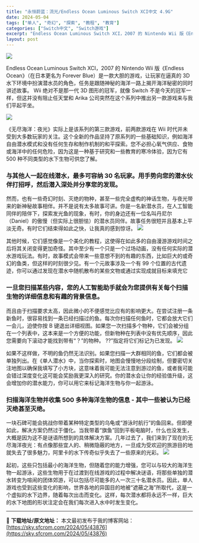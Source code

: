 ```yaml
---
title: "永恒蔚蓝：流光/Endless Ocean Luminous Switch XCI中文 4.9G"
date: 2024-05-04
tags: ["单人", "奇幻", "探索", "教程", "教育"]
categories: ["Switch中文", "Switch游戏"]
excerpt: "Endless Ocean Luminous Switch XCI，2007 的 Nintendo Wii 版《Endless Ocean》（在日本更名为 Forever Blue）是一款大胆的游戏，让玩家在逼真的 3D 水下环境中扮演潜水员的角色，任务是跟随神秘的海洋一路上揭开海洋秘密的同时讲述故&hellip;"
layout: post
---
```


<img class="aligncenter" src="https://sky.sfcrom.com/wp-content/uploads/2024/05/20240504165947-3a272.jpeg" />

Endless Ocean Luminous Switch XCI，2007 的 Nintendo Wii 版《Endless Ocean》（在日本更名为 Forever Blue）是一款大胆的游戏，让玩家在逼真的 3D 水下环境中扮演潜水员的角色，任务是跟随神秘的海洋一路上揭开海洋秘密的同时讲述故事。 Wii 绝对不是那一代 3D 图形的冠军，就像 Switch 不是今天的冠军一样，但这并没有阻止任天堂和 Arika 公司突然在这个系列中推出另一款游戏来与我们平起平坐。

<img class="aligncenter" src="https://sky.sfcrom.com/wp-content/uploads/2024/05/20240504165951-7b6d8.jpeg" />

《无尽海洋：夜光》实际上是该系列的第三款游戏，前两款游戏在 Wii 时代并未受到大多数玩家的关注。这个全新的作品坚持了原系列的一些基础知识，例如海洋自由潜水模式和没有任何生存和制作机制的和平探索。您不必担心氧气供应、食物或海洋中的任何危险，因为这是一种基于研究和一些教育的寒冷体验，因为它有 500 种不同类型的水下生物可供您了解。
<h3>与其他人一起在线潜水，最多可容纳 30 名玩家。用手势向您的潜水伙伴打招呼，然后潜入深处并分享您的发现。</h3>
然而，也有一些奇幻时刻、灭绝的物种，甚至一些完全虚构的神话生物，与夜光带来的新神秘故事相伴。并不是说有太多故事可讲。你是一名新潜水员，在人工智能同伴的陪伴下，探索发光鱼的现象，有时，你的身边还有一位名叫丹尼尔（Daniel）的傲慢（但实际上很胆怯）的潜水员同伴。故事任务很短并且基本上平淡无奇。有时它们结束得如此之快，让我真的感到惊讶。

<img src="https://sky.sfcrom.com/wp-content/uploads/2024/05/20240504165952-36a47.jpeg" />

其他时候，它们感觉像是一个美化的教程，这使得在如此多的自由漫游游戏时间之后将其关闭变得更加奇怪。其中至少有一个只是一个过场动画，没有任何实际的潜水游戏玩法。有时，故事模式会带来一些意想不到的有趣的东西，比如巨大的或奇幻的鱼类，但这样的时刻很少见。有一个元故事涉及一个有 99 个位置的古代遗迹，你可以通过发现在潜水中随机散布的某些文物或通过实现成就目标来填充它
<h3>一旦您扫描某些内容，您的人工智能助手就会为您提供有关每个扫描生物的详细信息和有趣的背景信息。</h3>
而且由于扫描要求太高，因此微小的不便感觉比应有的影响更大。在尝试注册一条新鱼时，很容易找到一条已经扫描过的鱼。每次你扫描任何鱼时，它都会放大它们一会儿，迫使你按 B 键退出详细视图。如果您一次扫描多个物种，它们会被分组在一个列表中，这本来是一个方便的功能，但新物种在列表中没有优先顺序，因此您需要向下滚动才能找到带有“？”的物种。 ??”指定将它们标记为已发现。

<img src="https://sky.sfcrom.com/wp-content/uploads/2024/05/20240504165952-cbca2.jpeg" />

如果不这样做，不明的鱼仍然无法识别。如果您扫描一大群相同的鱼，它们都会被单独列出。在《单人潜水》中，当你探索时，地图会慢慢地分段绘制，但要密切关注地图以确保我填写了小方块，这意味着我可能无法注意到游过的鱼，或者我可能会错过深度变化这可能会奖励我更深入的研究。你的潜水会让你的经验值升级，这会增加你的潜水能力，你可以用它来标记海洋生物与你一起游泳。
<h3>扫描海洋生物并收集 500 多种海洋生物的信息 - 其中一些被认为已经灭绝甚至灭绝。</h3>
一块石碑可能会挑战你带着某种特定类型的乌龟或“游泳时航行”的鱼回来。但即便如此，解决方案仍然过于僵化。当我带着“旗鱼”回到平板电脑时，什么也没发生，大概是因为这不是谜语所想到的具体解决方案。几年过去了，我们来到了现在的无尽海洋夜光：有点像那些宜人的、稍微隐蔽的地方，一旦成为受欢迎的旅游目的地就失去了很多魅力，阿里卡的水下传奇似乎失去了一些原来的光彩。

<img src="https://sky.sfcrom.com/wp-content/uploads/2024/05/20240504165953-7db61.jpeg" />

起初，这些只包括最小的海洋生物，但随着您的能力增强，您可以与较大的海洋生物一起游泳，这些生物用于在过渡到在线游戏的过程中解决谜语，将那些单独的潜水转变为喧闹的团体郊游，可以包括尽可能多的人一次三十名潜水员。因此，单人游戏也受到这些变化的影响，世界各地的异国目的地被“遮蔽之海”所取代，这是一个虚拟的水下边界，随着每次出击而变化。这样，每次潜水都将永远不一样，巨大的水下地图的形状注定会在我们每次进入水中时发生变化。

---
📖 **下载地址/原文地址：** 本文最初发布于我的博客网站：[https://sky.sfcrom.com/2024/05/43876](https://sky.sfcrom.com/2024/05/43876)
